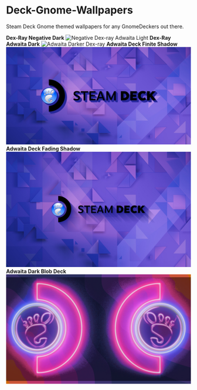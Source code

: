 # Deck-Gnome-Wallpapers
Steam Deck Gnome themed wallpapers for any GnomeDeckers out there.

**Dex-Ray Negative Dark**
![Negative Dex-ray Adwaita Light](https://github.com/Wesidetet19/Deck-Gnome-Wallpapers/blob/main/adwaita-lightdeck.jpg)
**Dex-Ray Adwaita Dark**
![Adwaita Darker Dex-ray](https://github.com/Wesidetet19/Deck-Gnome-Wallpapers/blob/main/adwaita-darker.jpg)
**Adwaita Deck Finite Shadow**
![Adwaita Blob Dark Logo finite shadow](https://github.com/Wesidetet19/Deck-Gnome-Wallpapers/blob/main/GNOMEDECKTEXT.jpg)
**Adwaita Deck Fading Shadow**
![Adwaita Dark Logo fading shadow](https://github.com/Wesidetet19/Deck-Gnome-Wallpapers/blob/main/DECKTEXT.jpg)
**Adwaita Dark Blob Deck**
![Adwaita Dark Blob/Deck/Gnome](https://github.com/Wesidetet19/Deck-Gnome-Wallpapers/blob/main/mirror.jpg)



